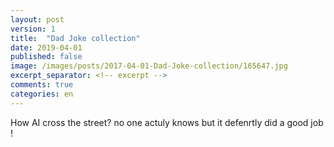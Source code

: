 ```yaml
---
layout: post
version: 1
title:  "Dad Joke collection"
date: 2019-04-01
published: false
image: /images/posts/2017-04-01-Dad-Joke-collection/165647.jpg
excerpt_separator: <!-- excerpt -->
comments: true
categories: en 
---
```



How AI cross the street?
no one actuly knows but it defenrtly did a good job !
